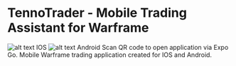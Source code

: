 # TennoTrader - Mobile Trading Assistant for Warframe
![alt text](https://qr.expo.dev/eas-update?updateId=7aa4950d-fffe-4a0f-8a61-d0aa08ad8d79&appScheme=exp&host=u.expo.dev)
IOS
![alt text](https://qr.expo.dev/eas-update?updateId=41573f2e-4ae0-4806-b557-392067137045&appScheme=exp&host=u.expo.dev)
Android
Scan QR code to open application via Expo Go.
Mobile Warframe trading application created for IOS and Android.
